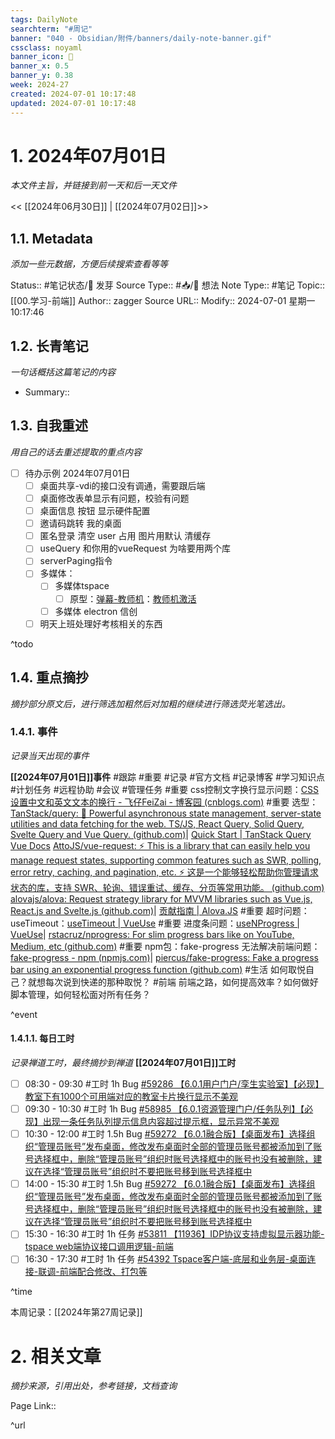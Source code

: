 ```yaml
---
tags: DailyNote
searchterm: "#周记"
banner: "040 - Obsidian/附件/banners/daily-note-banner.gif"
cssclass: noyaml
banner_icon: 💌
banner_x: 0.5
banner_y: 0.38
week: 2024-27
created: 2024-07-01 10:17:48
updated: 2024-07-01 10:17:48
---
```


# 1. 2024年07月01日

_本文件主旨，并链接到前一天和后一天文件_

<< [[2024年06月30日]] | [[2024年07月02日]]>>

## 1.1. Metadata

_添加一些元数据，方便后续搜索查看等等_

Status:: #笔记状态/🌱 发芽
Source Type:: #📥/💭 想法 
Note Type:: #笔记
Topic:: [[00.学习-前端]]
Author:: zagger
Source URL::
Modify:: 2024-07-01 星期一 10:17:46

## 1.2. 长青笔记

_一句话概括这篇笔记的内容_

- Summary::

## 1.3. 自我重述

_用自己的话去重述提取的重点内容_

- [ ] 待办示例 2024年07月01日
	- [ ] 桌面共享-vdi的接口没有调通，需要跟后端
	- [ ] 桌面修改表单显示有问题，校验有问题
	- [ ] 桌面信息 按钮 显示硬件配置
	- [ ] 邀请码跳转 我的桌面
	- [ ] 匿名登录 清空 user 占用 图片用默认  清缓存
	- [ ] useQuery 和你用的vueRequest 为啥要用两个库
	- [ ] serverPaging指令
	- [ ] 多媒体：
		- [ ] 多媒体tspace
			- [ ] 原型：[弹幕-教师机](http://172.16.203.30:8011/#id=rt1lsc&p=%E5%BC%B9%E5%B9%95-%E6%95%99%E5%B8%88%E6%9C%BA&g=1)：[教师机激活](http://172.16.203.30:8011/#id=rtacna&p=%E6%95%99%E5%B8%88%E6%9C%BA%E6%BF%80%E6%B4%BB&g=1)
		- [ ] 多媒体 electron 信创
	- [ ] 明天上班处理好考核相关的东西

^todo

## 1.4. 重点摘抄

_摘抄部分原文后，进行筛选加粗然后对加粗的继续进行筛选荧光笔选出。_

### 1.4.1. 事件

_记录当天出现的事件_

**[[2024年07月01日]]事件** 
#跟踪 #重要 #记录 #官方文档 #记录博客 #学习知识点 #计划任务 #远程协助 #会议 #管理任务
#重要 css控制文字换行显示问题：[CSS 设置中文和英文文本的换行 - 飞仔FeiZai - 博客园 (cnblogs.com)](https://www.cnblogs.com/yuzhihui/p/17081971.html)
#重要 选型：
[TanStack/query: 🤖 Powerful asynchronous state management, server-state utilities and data fetching for the web. TS/JS, React Query, Solid Query, Svelte Query and Vue Query. (github.com)](https://github.com/TanStack/query)| [Quick Start | TanStack Query Vue Docs](https://tanstack.com/query/latest/docs/framework/vue/quick-start)
[AttoJS/vue-request: ⚡️ This is a library that can easily help you manage request states, supporting common features such as SWR, polling, error retry, caching, and pagination, etc. ⚡️ 这是一个能够轻松帮助你管理请求状态的库，支持 SWR、轮询、错误重试、缓存、分页等常用功能。 (github.com)](https://github.com/AttoJS/vue-request)
[alovajs/alova: Request strategy library for MVVM libraries such as Vue.js, React.js and Svelte.js (github.com)](https://github.com/alovajs/alova)| [贡献指南 | Alova.JS](https://alova.js.org/zh-CN/contributing/overview)
#重要 超时问题：useTimeout：[useTimeout | VueUse](https://vueuse.org/shared/useTimeout/)
#重要 进度条问题：[useNProgress | VueUse](https://vueuse.org/integrations/useNProgress/)| [rstacruz/nprogress: For slim progress bars like on YouTube, Medium, etc (github.com)](https://github.com/rstacruz/nprogress)
#重要 npm包：fake-progress 无法解决前端问题：[fake-progress - npm (npmjs.com)](https://www.npmjs.com/package/fake-progress)| [piercus/fake-progress: Fake a progress bar using an exponential progress function (github.com)](https://github.com/piercus/fake-progress)
#生活 如何取悦自己？就想每次说到快递的那种取悦？
#前端 前端之路，如何提高效率？如何做好脚本管理，如何轻松面对所有任务？

^event

#### 1.4.1.1. 每日工时

_记录禅道工时，最终摘抄到禅道_
**[[2024年07月01日]]工时**
- [ ] 08:30 - 09:30 #工时  1h Bug [#59286 【6.0.1用户门户/孪生实验室】【必现】教室下有1000个可用端对应的教室卡片换行显示不美观](http://172.16.203.12/zentao/bug-view-59286.html?onlybody=yes)
- [ ] 09:30 - 10:30 #工时  1h Bug [#58985 【6.0.1资源管理门户/任务队列】【必现】出现一条任务队列提示信息内容超过提示框，显示异常不美观](http://172.16.203.12/zentao/bug-view-58985.html?onlybody=yes)
- [ ] 10:30 - 12:00 #工时  1.5h Bug [#59272 【6.0.1融合版】【桌面发布】选择组织“管理员账号”发布桌面，修改发布桌面时全部的管理员账号都被添加到了账号选择框中，删除“管理员账号”组织时账号选择框中的账号也没有被删除，建议在选择“管理员账号”组织时不要把账号移到账号选择框中](http://172.16.203.12/zentao/bug-view-59272.html?onlybody=yes)
- [ ] 14:00 - 15:30 #工时  1.5h Bug [#59272 【6.0.1融合版】【桌面发布】选择组织“管理员账号”发布桌面，修改发布桌面时全部的管理员账号都被添加到了账号选择框中，删除“管理员账号”组织时账号选择框中的账号也没有被删除，建议在选择“管理员账号”组织时不要把账号移到账号选择框中](http://172.16.203.12/zentao/bug-view-59272.html?onlybody=yes)
- [ ] 15:30 - 16:30 #工时  1h 任务 [#53811 【11936】IDP协议支持虚拟显示器功能-tspace web端协议接口调用逻辑-前端](http://172.16.203.12/zentao/task-view-53811.html?onlybody=yes)
- [ ] 16:30 - 17:30 #工时  1h 任务 [#54392 Tspace客户端-底层和业务层-桌面连接-联调-前端配合修改、打包等](http://172.16.203.12/zentao/task-view-54392.html?onlybody=yes)

^time

本周记录：[[2024年第27周记录]]

# 2. 相关文章

_摘抄来源，引用出处，参考链接，文档查询_

Page Link::


^url
